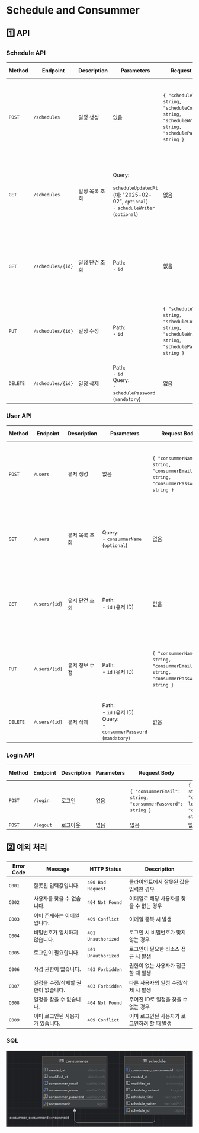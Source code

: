 # Schedule and Consummer

## 1️⃣ API

### Schedule API

| **Method** | **Endpoint**         | **Description**                     | **Parameters**                                                                            | **Request Body**                                                                                                 | **Response**                                                                                                                                     | **Status Code** |
|------------|----------------------|-------------------------------------|-------------------------------------------------------------------------------------------|------------------------------------------------------------------------------------------------------------------|--------------------------------------------------------------------------------------------------------------------------------------------------|-----------------|
| `POST`     | `/schedules`         | 일정 생성                           | 없음                                                                                        | `{ "scheduleTitle": string, "scheduleContent": string, "scheduleWriter": string, "schedulePassword": string }`   | `{ "scheduleId": long, "scheduleTitle": string, "scheduleContent": string, "scheduleWriter": string, "scheduleCreatedAt": string, "scheduleUpdatedAt": string }` | `200 OK`        |
| `GET`      | `/schedules`         | 일정 목록 조회                      | Query: <br> - `scheduleUpdatedAt` (예: "2025-02-02", `optional`) <br> - `scheduleWriter` (`optional`) | 없음                                                                                                             | `[ { "scheduleId": long, "scheduleTitle": string, "scheduleContent": string, "scheduleWriter": string, "scheduleCreatedAt": string, "scheduleUpdatedAt": string }, ... ]` | `200 OK`        |
| `GET`      | `/schedules/{id}`    | 일정 단건 조회                       | Path: <br> - `id`                                                                         | 없음                                                                                                             | `{ "scheduleWriter": string, "scheduleTitle": string, "scheduleContent": string, "scheduleCreatedAt": string, "scheduleUpdatedAt": string }`      | `200 OK`        |
| `PUT`      | `/schedules/{id}`    | 일정 수정                            | Path: <br> - `id`                                                                         | `{ "scheduleTitle": string, "scheduleContent": string, "scheduleWriter": string, "schedulePassword": string }`   | `{ "scheduleWriter": string, "scheduleTitle": string, "scheduleContent": string, "scheduleCreatedAt": string, "scheduleUpdatedAt": string }`      | `200 OK`        |
| `DELETE`   | `/schedules/{id}`    | 일정 삭제                           | Path: <br> - `id` <br> Query: <br> - `schedulePassword` (`mandatory`)                              | 없음                                                                                                             | 없음                                                                                                                                             | `200 OK`        |

### User API

| **Method** | **Endpoint**         | **Description**                     | **Parameters**                                                                            | **Request Body**                                                                                                 | **Response**                                                                                                                                     | **Status Code** |
|------------|----------------------|-------------------------------------|-------------------------------------------------------------------------------------------|------------------------------------------------------------------------------------------------------------------|--------------------------------------------------------------------------------------------------------------------------------------------------|-----------------|
| `POST`     | `/users`             | 유저 생성                           | 없음                                                                                        | `{ "consummerName": string, "consummerEmail": string, "consummerPassword": string }`                            | `{ "consummerId": long, "consummerName": string, "consummerEmail": string, "consummerCreatedAt": string, "consummerUpdatedAt": string }`        | `200 OK`        |
| `GET`      | `/users`             | 유저 목록 조회                      | Query: <br> - `consummerName` (`optional`)                                                   | 없음                                                                                                             | `[ { "consummerId": long, "consummerName": string, "consummerEmail": string, "consummerCreatedAt": string, "consummerUpdatedAt": string }, ... ]`   | `200 OK`        |
| `GET`      | `/users/{id}`        | 유저 단건 조회                       | Path: <br> - `id` (유저 ID)                                                                 | 없음                                                                                                             | `{ "consummerId": long, "consummerName": string, "consummerEmail": string, "consummerCreatedAt": string, "consummerUpdatedAt": string }`         | `200 OK`        |
| `PUT`      | `/users/{id}`        | 유저 정보 수정                       | Path: <br> - `id` (유저 ID)                                                                 | `{ "consummerName": string, "consummerEmail": string, "consummerPassword": string }`                            | `{ "consummerId": long, "consummerName": string, "consummerEmail": string, "consummerCreatedAt": string, "consummerUpdatedAt": string }`         | `200 OK`        |
| `DELETE`   | `/users/{id}`        | 유저 삭제                           | Path: <br> - `id` (유저 ID) <br> Query: <br> - `consummerPassword` (`mandatory`)            | 없음                                                                                                             | 없음                                                                                                                                             | `200 OK`        |

### Login API

| **Method** | **Endpoint**         | **Description**                     | **Parameters**                                                                            | **Request Body**                                                                                                 | **Response**                                                          | **Status Code** |
|------------|----------------------|-------------------------------------|-------------------------------------------------------------------------------------------|------------------------------------------------------------------------------------------------------------------|-----------------------------------------------------------------------|-----------------|
| `POST`     | `/login`             | 로그인                             | 없음                                                                                        | `{ "consummerEmail": string, "consummerPassword": string }`                                                    | `{ "message": string, "consummerId": long, "consummerName": string }` | `200 OK`        |
| `POST`     | `/logout`            | 로그아웃                            | 없음                                                                                        | 없음                                                                                                             | 없음                                                                    | `200 OK`        |

## 2️⃣ 예외 처리

| **Error Code**        | **Message**                 | **HTTP Status**    | **Description**                                      |
|-----------------------|-----------------------------|--------------------|------------------------------------------------------|
| `C001`                | 잘못된 입력값입니다.         | `400 Bad Request`  | 클라이언트에서 잘못된 값을 입력한 경우              |
| `C002`                | 사용자를 찾을 수 없습니다.  | `404 Not Found`    | 이메일로 해당 사용자를 찾을 수 없는 경우           |
| `C003`                | 이미 존재하는 이메일입니다. | `409 Conflict`     | 이메일 중복 시 발생                                |
| `C004`                | 비밀번호가 일치하지 않습니다.| `401 Unauthorized` | 로그인 시 비밀번호가 맞지 않는 경우                |
| `C005`                | 로그인이 필요합니다.        | `401 Unauthorized` | 로그인이 필요한 리소스 접근 시 발생                 |
| `C006`                | 작성 권한이 없습니다.       | `403 Forbidden`    | 권한이 없는 사용자가 접근할 때 발생                |
| `C007`                | 일정을 수정/삭제할 권한이 없습니다. | `403 Forbidden`    | 다른 사용자의 일정 수정/삭제 시 발생               |
| `C008`                | 일정을 찾을 수 없습니다.    | `404 Not Found`    | 주어진 ID로 일정을 찾을 수 없는 경우               |
| `C009`                | 이미 로그인된 사용자가 있습니다. | `409 Conflict`     | 이미 로그인된 사용자가 로그인하려 할 때 발생      |

### SQL

![SQL.png](SQL.png)
